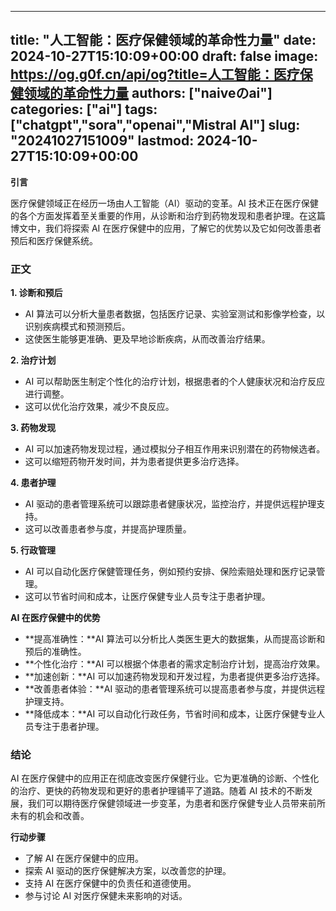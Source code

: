 
---
title: "人工智能：医疗保健领域的革命性力量"
date: 2024-10-27T15:10:09+00:00
draft: false
image: https://og.g0f.cn/api/og?title=人工智能：医疗保健领域的革命性力量
authors: ["naiveのai"]
categories: ["ai"]
tags: ["chatgpt","sora","openai","Mistral AI"]
slug: "20241027151009"
lastmod: 2024-10-27T15:10:09+00:00
---
**引言**

医疗保健领域正在经历一场由人工智能（AI）驱动的变革。AI 技术正在医疗保健的各个方面发挥着至关重要的作用，从诊断和治疗到药物发现和患者护理。在这篇博文中，我们将探索 AI 在医疗保健中的应用，了解它的优势以及它如何改善患者预后和医疗保健系统。

### 正文

**1. 诊断和预后**

* AI 算法可以分析大量患者数据，包括医疗记录、实验室测试和影像学检查，以识别疾病模式和预测预后。
* 这使医生能够更准确、更及早地诊断疾病，从而改善治疗结果。

**2. 治疗计划**

* AI 可以帮助医生制定个性化的治疗计划，根据患者的个人健康状况和治疗反应进行调整。
* 这可以优化治疗效果，减少不良反应。

**3. 药物发现**

* AI 可以加速药物发现过程，通过模拟分子相互作用来识别潜在的药物候选者。
* 这可以缩短药物开发时间，并为患者提供更多治疗选择。

**4. 患者护理**

* AI 驱动的患者管理系统可以跟踪患者健康状况，监控治疗，并提供远程护理支持。
* 这可以改善患者参与度，并提高护理质量。

**5. 行政管理**

* AI 可以自动化医疗保健管理任务，例如预约安排、保险索赔处理和医疗记录管理。
* 这可以节省时间和成本，让医疗保健专业人员专注于患者护理。

**AI 在医疗保健中的优势**

* **提高准确性：**AI 算法可以分析比人类医生更大的数据集，从而提高诊断和预后的准确性。
* **个性化治疗：**AI 可以根据个体患者的需求定制治疗计划，提高治疗效果。
* **加速创新：**AI 可以加速药物发现和开发过程，为患者提供更多治疗选择。
* **改善患者体验：**AI 驱动的患者管理系统可以提高患者参与度，并提供远程护理支持。
* **降低成本：**AI 可以自动化行政任务，节省时间和成本，让医疗保健专业人员专注于患者护理。

### 结论

AI 在医疗保健中的应用正在彻底改变医疗保健行业。它为更准确的诊断、个性化的治疗、更快的药物发现和更好的患者护理铺平了道路。随着 AI 技术的不断发展，我们可以期待医疗保健领域进一步变革，为患者和医疗保健专业人员带来前所未有的机会和改善。

**行动步骤**

* 了解 AI 在医疗保健中的应用。
* 探索 AI 驱动的医疗保健解决方案，以改善您的护理。
* 支持 AI 在医疗保健中的负责任和道德使用。
* 参与讨论 AI 对医疗保健未来影响的对话。
